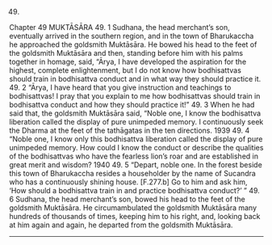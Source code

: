 49.
Chapter 49
MUKTĀSĀRA
49. 1
Sudhana, the head merchant’s son, eventually arrived in the southern
region, and in the town of Bharukaccha he approached the goldsmith
Muktāsāra. He bowed his head to the feet of the goldsmith Muktāsāra and
then, standing before him with his palms together in homage, said, “Ārya, I
have developed the aspiration for the highest, complete enlightenment, but I
do not know how bodhisattvas should train in bodhisattva conduct and in
what way they should practice it.
49. 2
“Ārya, I have heard that you give instruction and teachings to
bodhisattvas! I pray that you explain to me how bodhisattvas should train in
bodhisattva conduct and how they should practice it!”
49. 3
When he had said that, the goldsmith Muktāsāra said, “Noble one, I know
the bodhisattva liberation called the display of pure
 unimpeded memory. I
continuously seek the Dharma at the feet of the tathāgatas in the ten
directions.
1939
49. 4
“Noble one, I know only this bodhisattva liberation called the display of
pure
 unimpeded memory. How could I know the conduct or describe the
qualities of the bodhisattvas who have the fearless lion’s roar and are
established in great merit and wisdom?
1940
49. 5
“Depart, noble one. In the forest beside this town of Bharukaccha resides a
householder by the name of Sucandra who has a continuously shining
house. [F.277.b] Go to him and ask him, ‘How should a bodhisattva train in
and practice bodhisattva conduct?’ ”
49. 6
Sudhana, the head merchant’s son, bowed his head to the feet of the
goldsmith Muktāsāra. He circumambulated the goldsmith Muktāsāra many
hundreds of thousands of times, keeping him to his right, and, looking back
at him again and again, he departed from the goldsmith Muktāsāra.


---